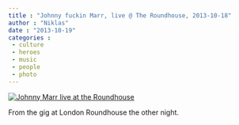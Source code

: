 ```yaml
---
title : "Johnny fuckin Marr, live @ The Roundhouse, 2013-10-18"
author : "Niklas"
date : "2013-10-19"
categories : 
 - culture
 - heroes
 - music
 - people
 - photo
---
```


[![Johnny Marr live at the Roundhouse](https://niklasblog.com/wp-content/wpid-CameraZOOM-20131018222604339-768x1024.jpg)](https://niklasblog.com/wp-content/wpid-CameraZOOM-20131018222604339.jpg)

From the gig at London Roundhouse the other night.
